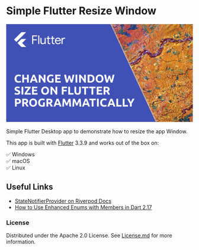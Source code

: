 # Simple Flutter Resize Window

<img src="cover.png">

Simple Flutter Desktop app to demonstrate how to resize the app Window.

This app is built with [Flutter](https://flutter.dev/) 3.3.9 and works out of the box on:

:white_check_mark: Windows<br>
:white_check_mark: macOS<br>
:white_check_mark: Linux<br>

## Useful Links

* [StateNotifierProvider on Riverpod Docs](https://riverpod.dev/docs/providers/state_notifier_provider/)
* [How to Use Enhanced Enums with Members in Dart 2.17](https://codewithandrea.com/tips/enums-with-members-dart-2.17)

### License

Distributed under the Apache 2.0 License. See [License.md](LICENSE.md) for more information.